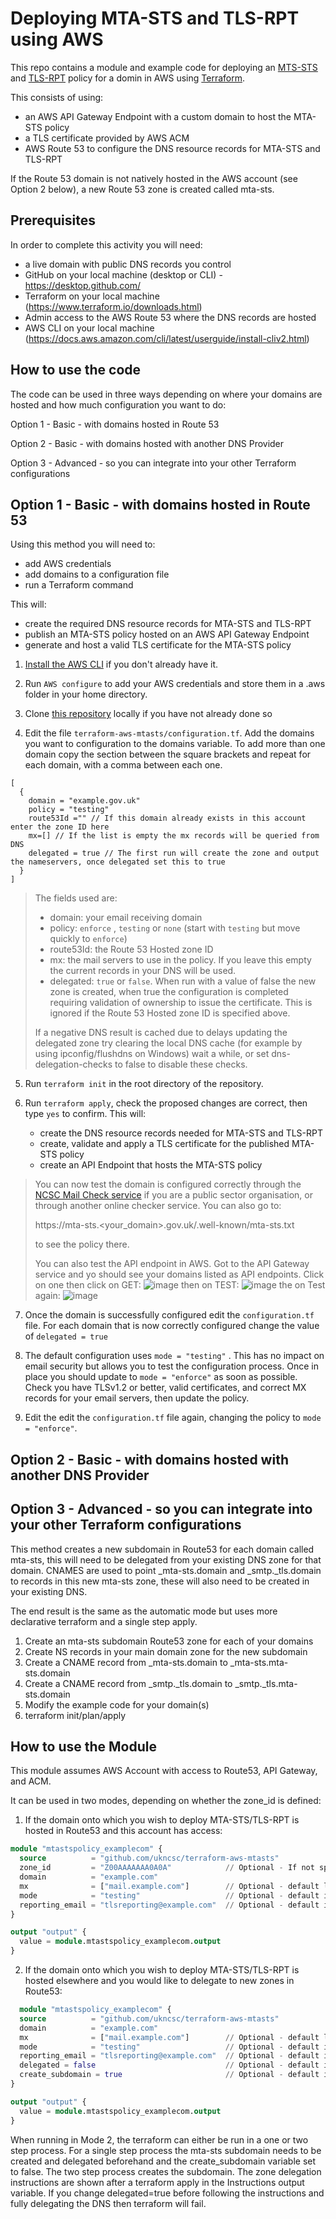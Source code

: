 # Deploying MTA-STS and TLS-RPT using AWS

This repo contains a module and example code for deploying an [MTS-STS](https://tools.ietf.org/html/rfc8461) and [TLS-RPT](https://tools.ietf.org/html/rfc8460) policy for a domin in AWS using [Terraform](https://www.terraform.io/).

This consists of using:
- an AWS API Gateway Endpoint with a custom domain to host the MTA-STS policy
- a TLS certificate provided by AWS ACM
- AWS Route 53 to configure the DNS resource records for MTA-STS and TLS-RPT

If the Route 53 domain is not natively hosted in the AWS account (see Option 2 below), a new Route 53 zone is created called mta-sts.

## Prerequisites
In order to complete this activity you will need:

- a live domain with public DNS records you control
- GitHub on your local machine (desktop or CLI) - https://desktop.github.com/
- Terraform on your local machine (https://www.terraform.io/downloads.html)
- Admin access to the AWS Route 53 where the DNS records are hosted
- AWS CLI on your local machine (https://docs.aws.amazon.com/cli/latest/userguide/install-cliv2.html)

## How to use the code

The code can be used in three ways depending on where your domains are hosted and how much configuration you want to do:

Option 1 - Basic - with domains hosted in Route 53

Option 2 - Basic - with domains hosted with another DNS Provider

Option 3 - Advanced - so you can integrate into your other Terraform configurations


## Option 1 - Basic - with domains hosted in Route 53

Using this method you will need to:
- add AWS credentials
- add domains to a configuration file
- run a Terraform command

This will:
- create the required DNS resource records for MTA-STS and TLS-RPT
- publish an MTA-STS policy hosted on an AWS API Gateway Endpoint
- generate and host a valid TLS certificate for the MTA-STS policy

1. [Install the AWS CLI](https://docs.aws.amazon.com/cli/latest/userguide/install-cliv2.html) if you don't already have it.

2. Run `AWS configure` to add your AWS credentials and store them in a .aws folder in your home directory.

3. Clone [this repository](https://github.com/ukgscc/terraform-aws-mtasts) locally if you have not already done so

4. Edit the file `terraform-aws-mtasts/configuration.tf`. Add the domains you want to configuration to the domains variable. To add more than one domain copy the section between the square brackets and repeat for each domain, with a comma between each one.
  ```
[
    {
      domain = "example.gov.uk"
      policy = "testing"
      route53Id ="" // If this domain already exists in this account enter the zone ID here
      mx=[] // If the list is empty the mx records will be queried from DNS
      delegated = true // The first run will create the zone and output the nameservers, once delegated set this to true
    }
]
```
>The fields used are:
>- domain: your email receiving domain
>- policy: `enforce` , `testing` or `none` (start with `testing` but move quickly to `enforce`)
>- route53Id: the Route 53 Hosted zone ID
>- mx: the mail servers to use in the policy. If you leave this empty the current records in your DNS will be used.
>- delegated: `true` or `false`. When run with a value of false the new zone is created, when true the configuration is completed requiring validation of ownership to issue the certificate. This is ignored if the Route 53 Hosted zone ID is specified above.
>
>If a negative DNS result is cached due to delays updating the delegated zone try clearing the local DNS cache (for example by using ipconfig/flushdns on Windows) wait a while, or set dns-delegation-checks to false to disable these checks. 

5. Run `terraform init` in the root directory of the repository.

6. Run `terraform apply`, check the proposed changes are correct, then type `yes` to confirm. This will:
	- create the DNS resource records needed for MTA-STS and TLS-RPT
	- create, validate and apply a TLS certificate for the published MTA-STS policy
	- create an API Endpoint that hosts the MTA-STS policy

>You can now test the domain is configured correctly through the [NCSC Mail Check service](https://www.mailcheck.service.ncsc.gov.uk) if you are a public sector organisation, or through another online checker service. You can also go to:
>
>https://mta-sts.<your_domain>.gov.uk/.well-known/mta-sts.txt
>
>to see the policy there.
>
>You can also test the API endpoint in AWS. Got to the API Gateway service and yo should see your domains listed as API endpoints. Click on one then click on GET: 
>![image](https://user-images.githubusercontent.com/77065592/113132949-0aeadf80-9217-11eb-93af-c8a88de5bb9c.png)
>then on TEST:
>![image](https://user-images.githubusercontent.com/77065592/113133017-1e964600-9217-11eb-8d81-4f6ab2d10a82.png)
>the on Test again:
>![image](https://user-images.githubusercontent.com/77065592/113133060-2ce46200-9217-11eb-9078-95f05db3c563.png)

7. Once the domain is successfully configured edit the `configuration.tf` file. For each domain that is now correctly configured change the value of `delegated = true`
   
8. The default configuration uses `mode = "testing"` . This has no impact on email security but allows you to test the configuration process. Once in place you should update to `mode = "enforce"` as soon as possible.  Check you have TLSv1.2 or better, valid certificates, and correct MX records for your email servers, then update the policy.

9. Edit the edit the `configuration.tf` file again, changing the policy to `mode = "enforce"`.


## Option 2 - Basic - with domains hosted with another DNS Provider
   
## Option 3 - Advanced - so you can integrate into your other Terraform configurations

This method creates a new subdomain in Route53 for each domain called mta-sts, this will need to be delegated from your existing DNS zone for that domain.
CNAMES are used to point _mta-sts.domain and _smtp._tls.domain to records in this new mta-sts zone, these will also need to be created in your existing DNS.

The end result is the same as the automatic mode but uses more declarative terraform and a single step apply.

1) Create an mta-sts subdomain Route53 zone for each of your domains
2) Create NS records in your main domain zone for the new subdomain
3) Create a CNAME record from _mta-sts.domain to _mta-sts.mta-sts.domain
4) Create a CNAME record from _smtp._tls.domain to _smtp._tls.mta-sts.domain
5) Modify the example code for your domain(s)
6) terraform init/plan/apply


## How to use the Module

This module assumes AWS Account with access to Route53, API Gateway, and ACM.

It can be used in two modes, depending on whether the zone_id is defined:

1) If the domain onto which you wish to deploy MTA-STS/TLS-RPT is hosted in Route53 and this account has access:

```terraform
module "mtastspolicy_examplecom" {
  source          = "github.com/ukncsc/terraform-aws-mtasts"
  zone_id         = "Z00AAAAAAA0A0A"            // Optional - If not specified then it will run in mode 2
  domain          = "example.com"
  mx              = ["mail.example.com"]        // Optional - default looks up MX records for the domain in DNS 
  mode            = "testing"                   // Optional - default is testing
  reporting_email = "tlsreporting@example.com"  // Optional - default is no TLS-RPT record
}

output "output" {
  value = module.mtastspolicy_examplecom.output
}
```

2) If the domain onto which you wish to deploy MTA-STS/TLS-RPT is hosted elsewhere and you would like to delegate to new zones in Route53:
   
```terraform
  module "mtastspolicy_examplecom" {
  source          = "github.com/ukncsc/terraform-aws-mtasts"
  domain          = "example.com"
  mx              = ["mail.example.com"]        // Optional - default looks up MX records for the domain in DNS 
  mode            = "testing"                   // Optional - default is testing
  reporting_email = "tlsreporting@example.com"  // Optional - default is no TLS-RPT record
  delegated = false                             // Optional - default is false. Change this to true once the new zones are delegated from your domain
  create_subdomain = true                       // Optional - default is true. Change to false if creating the mta-sts zone manually, allows single step apply.
}

output "output" {
  value = module.mtastspolicy_examplecom.output
}
```
When running in Mode 2, the terraform can either be run in a one or two step process.
For a single step process the mta-sts subdomain needs to be created and delegated beforehand and the create_subdomain variable set to false.
The two step process creates the subdomain. The zone delegation instructions are shown after a terraform apply in the Instructions output variable.
If you change delegated=true before following the instructions and fully delegating the DNS then terraform will fail.
